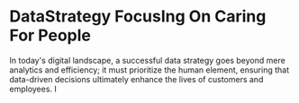 # DataStrategy FocusIng On Caring For People
In today's digital landscape, a successful data strategy goes beyond mere analytics and efficiency; it must prioritize the human element, ensuring that data-driven decisions ultimately enhance the lives of customers and employees. I
